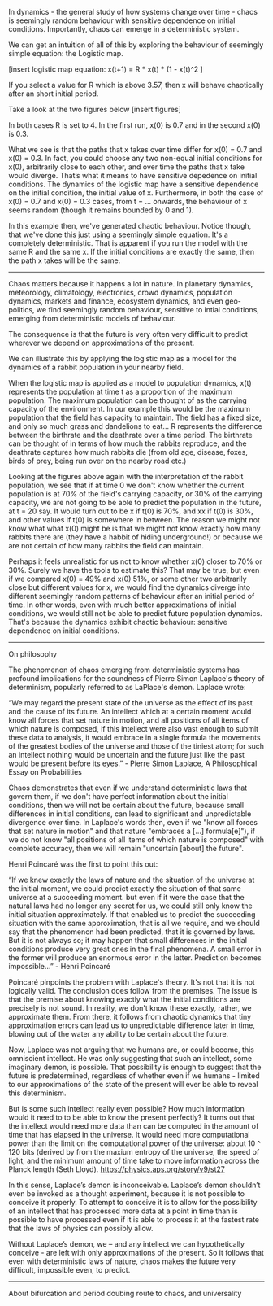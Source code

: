 In dynamics - the general study of how systems change over time - chaos is seemingly random behaviour with sensitive dependence on initial conditions. Importantly, chaos can emerge in a deterministic system.

We can get an intuition of all of this by exploring the behaviour of  seemingly simple equation: the Logistic map.

[insert logistic map equation: x(t+1) = R * x(t) * (1 - x(t)^2 ] 

If you select a value for R which is above 3.57, then x will behave chaotically after an short initial period.

Take a look at the two figures below [insert figures]

In both cases R is set to 4. In the first run, x(0) is 0.7 and in the second x(0) is 0.3.

What we see is that the paths that x takes over time differ for x(0) = 0.7 and x(0) = 0.3. In fact, you could choose any two non-equal initial conditions for x(0), arbitrarily close to each other, and over time the paths that x take would diverge. That’s what it means to have sensitive depedence on initial conditions. The dynamics of the logistic map have a sensitive dependence on the initial condition, the initial value of x. Furthermore, in both the case of x(0) = 0.7 and x(0) = 0.3 cases, from t = ... onwards, the behaviour of x seems random (though it remains bounded by 0 and 1).

In this example then, we've generated chaotic behaviour. Notice though, that we've done this just using a seemingly simple equation. It's a completely deterministic. That is apparent if you run the model with the same R and the same x. If the initial conditions are exactly the same, then the path x takes will be the same.

---

Chaos matters because it happens a lot in nature. In planetary dynamics, meteorology, climatology, electronics, crowd dynamics, population dynamics, markets and finance, ecosystem dynamics, and even geo-politics, we find seemingly random behaviour, sensitive to intial conditions, emerging from deterministic models of behaviour.

The consequence is that the future is very often very difficult to predict wherever we depend on approximations of the present.

We can illustrate this by applying the logistic map as a model for the dynamics of a rabbit population in your nearby field.

When the logistic map is applied as a model to population dynamics, x(t) represents  the population at time t as a proportion of the maximum population. The maximum population can be thought of as the carrying capacity of the environment. In our example this would be the maximum population that the field has capacity to maintain. The field has a fixed size, and only so much grass and dandelions to eat... R represents the difference between the birthrate and the deathrate over a time period. The birthrate can be thought of in terms of how much the rabbits reproduce, and the deathrate captures how much rabbits die (from old age, disease, foxes, birds of prey, being run over on the nearby road etc.)

Looking at the figures above again with the interpretation of the rabbit population, we see that if at time 0 we don't know whether the current population is at 70% of the field's carrying capacity, or 30% of the carrying capacity, we are not going to be able to predict the population in the future, at t = 20 say. It would turn out to be x if t(0) is 70%, and xx if t(0) is 30%, and other values if t(0) is somewhere in between. The reason we might not know what what x(0) might be is that we might not know exactly how many rabbits there are (they have a habbit of hiding underground!) or because we are not certain of how many rabbits the field can maintain.

Perhaps it feels unrealistic for us not to know whether x(0) closer to 70% or 30%. Surely we have the tools to estimate this? That may be true, but even if we compared x(0) = 49% and x(0) 51%, or some other two arbitrarily close but different values for x, we would find the dynamics diverge into different seemingly random patterns of behaviour after an initial period of time. In other words, even with much better approximations of initial conditions, we would still not be able to predict future population dynamics. That's because the dynamics exhibit chaotic behaviour: sensitive dependence on initial conditions.

---

On philosophy

The phenomenon of chaos emerging from deterministic systems has profound implications for the soundness of Pierre Simon Laplace's theory of determinism, popularly referred to as LaPlace's demon. Laplace wrote:

“We may regard the present state of the universe as the effect of its past and the cause of its future. An intellect which at a certain moment would know all forces that set nature in motion, and all positions of all items of which nature is composed, if this intellect were also vast enough to submit these data to analysis, it would embrace in a single formula the movements of the greatest bodies of the universe and those of the tiniest atom; for such an intellect nothing would be uncertain and the future just like the past would be present before its eyes.” - Pierre Simon Laplace, A Philosophical Essay on Probabilities

Chaos demonstrates that even if we understand deterministic laws that govern them, if we don't have perfect information about the initial conditions, then we will not be certain about the future, because small differences in initial conditions, can lead to significant and unpredictable divergence over time. In Laplace's words then, even if we "know all forces that set nature in motion" and that nature "embraces a [...] formula[e]"), if we do not know "all positions of all items of which nature is composed" with complete accuracy, then we will remain "uncertain [about] the future".

Henri Poincaré was the first to point this out:

“If we knew exactly the laws of nature and the situation of the universe at the initial moment, we could predict exactly the situation of that same universe at a succeeding moment. but even if it were the case that the natural laws had no longer any secret for us, we could still only know the initial situation approximately. If that enabled us to predict the succeeding situation with the same approximation, that is all we require, and we should say that the phenomenon had been predicted, that it is governed by laws. But it is not always so; it may happen that small differences in the initial conditions produce very great ones in the final phenomena. A small error in the former will produce an enormous error in the latter. Prediction becomes impossible...” - Henri Poincaré

Poincaré pinpoints the problem with Laplace's theory. It's not that it is not logically valid. The conclusion does follow from the premises. The issue is that the premise about knowing exactly what the initial conditions are precisely is not sound. In reality, we don't know these exactly, rather, we approximate them. From there, it follows from chaotic dynamics that tiny approximation errors can lead us to unpredictable difference later in time, blowing out of the water any ability to be certain about the future.

Now, Laplace was not arguing that we humans are, or could become, this omniscient intellect. He was only suggesting that such an intellect, some imaginary demon, is possible. That possibility is enough to suggest that the future is predetermined, regardless of whether even if we humans - limited to our approximations of the state of the present will ever be able to reveal this determinism.

But is some such intellect really even possible? How much information would it need to to be able to know the present perfectly? It turns out that the intellect would need more data than can be computed in the amount of time that has elapsed in the universe. It would need more computational power than the limit on the computational power of the universe: about 10 ^ 120 bits (derived by from the maxium entropy of the universe, the speed of light, and the minimum amount of time take to move information across the Planck length (Seth Lloyd). https://physics.aps.org/story/v9/st27

In this sense, Laplace’s demon is inconceivable. Laplace’s demon shouldn’t even be invoked as a thought experiment, because it is not possible to conceive it properly. To attempt to conceive it is to allow for the possibility of an intellect that has processed more data at a point in time than is possible to have processed even if it is able to process it at the fastest rate that the laws of physics can possibly allow.

Without Laplace’s demon, we – and any intellect we can hypothetically conceive - are left with only approximations of the present. So it follows that even with deterministic laws of nature, chaos makes the future very difficult, impossible even, to predict.

---

About bifurcation and period doubing route to chaos, and universality
